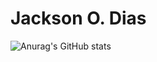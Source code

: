 # Jackson O. Dias
![Anurag's GitHub stats](https://github-readme-stats.vercel.app/api?username=Jackson&show_icons=true&theme=radical)

